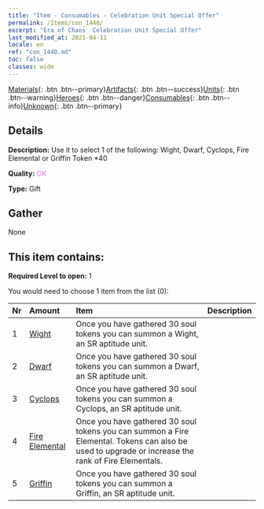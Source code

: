 ```yaml
---
title: "Item - Consumables - Celebration Unit Special Offer"
permalink: /Items/con_1440/
excerpt: "Era of Chaos  Celebration Unit Special Offer"
last_modified_at: 2021-04-11
locale: en
ref: "con_1440.md"
toc: false
classes: wide
---
```

 [Materials](/Items/){: .btn .btn--primary}[Artifacts](/Items/Artifacts/){: .btn .btn--success}[Units](/Items/Units/){: .btn .btn--warning}[Heroes](/Items/Heroes/){: .btn .btn--danger}[Consumables](/Items/Consumables/){: .btn .btn--info}[Unknown](/Items/Unknown/){: .btn .btn--primary}

## Details
 **Description:** Use it to select 1 of the following: Wight, Dwarf, Cyclops, Fire Elemental or Griffin Token *40

 **Quality:** <span style="color: #DA70D6">OK</span>

 **Type:** Gift

## Gather

  None

## This item contains:

 **Required Level to open:** 1

 You would need to choose 1 item from the list (0):

  | Nr | Amount |     Item    | Description |
  |:---|:-------|:------------|:-----------:|
  | 1 | [Wight](/Items/unt_210/) | Once you have gathered 30 soul tokens you can summon a Wight, an SR aptitude unit. | 
  | 2 | [Dwarf](/Items/unt_200/) | Once you have gathered 30 soul tokens you can summon a Dwarf, an SR aptitude unit. | 
  | 3 | [Cyclops](/Items/unt_222/) | Once you have gathered 30 soul tokens you can summon a Cyclops, an SR aptitude unit. | 
  | 4 | [Fire Elemental](/Items/unt_265/) | Once you have gathered 30 soul tokens you can summon a Fire Elemental. Tokens can also be used to upgrade or increase the rank of Fire Elementals. | 
  | 5 | [Griffin](/Items/unt_192/) | Once you have gathered 30 soul tokens you can summon a Griffin, an SR aptitude unit. | 
